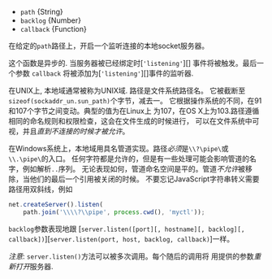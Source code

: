 <!-- YAML
added: v0.1.90
-->

* `path` {String}
* `backlog` {Number}
* `callback` {Function}

在给定的`path`路径上，开启一个监听连接的本地socket服务器。


这个函数是异步的. 当服务器被已经绑定时[`'listening'`][] 事件将被触发。最后一个参数
`callback` 将被添加为[`'listening'`][]事件的监听器.

在UNIX上, 本地域通常被称为UNIX域. 路径是文件系统路径名。
它被截断至`sizeof(sockaddr_un.sun_path)`个字节，减去一。
它根据操作系统的不同，在91和107个字节之间变动。典型的值为在Linux上
为107，在OS X上为103.路径遵循相同的命名规则和权限检查，这会在文件生成的时候进行，
可以在文件系统中可视，并且*直到不连接的时候才被允许*。

在Windows系统上，本地域用具名管道实现。路径*必须*是`\\?\pipe\`或`\\.\pipe\`的入口。
任何字符都是允许的，但是有一些处理可能会影响管道的名字，例如解析`..`序列。
无论表现如何，管道命名空间是平的。管道*不允许*被移除，当他们的最后一个引用被关闭的时候。
不要忘记JavaScript字符串转义需要路径用双斜线，例如

```js
net.createServer().listen(
    path.join('\\\\?\\pipe', process.cwd(), 'myctl'));
```

`backlog`参数表现地跟
[`server.listen([port][, hostname][, backlog][, callback])`][`server.listen(port, host, backlog, callback)`]一样。

*注意*: `server.listen()`方法可以被多次调用。每个随后的调用将
用提供的参数*重新打开*服务器.

